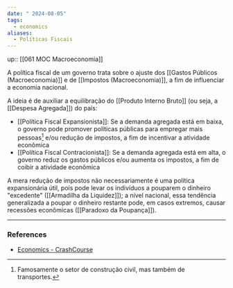 ```yaml
---
date: " 2024-08-05"
tags:
  - economics
aliases:
  - Políticas Fiscais
---
```


up:: [[061 MOC Macroeconomia]]

A política fiscal de um governo trata sobre o ajuste dos [[Gastos Públicos (Macroeconomia)]] e de [[Impostos (Macroeconomia)]], a fim de influenciar a economia nacional.

A ideia é de auxiliar a equilibração do [[Produto Interno Bruto]] (ou seja, a [[Despesa Agregada]]) do país: 
- [[Política Fiscal Expansionista]]: Se a demanda agregada está em baixa, o governo pode promover políticas públicas para empregar mais pessoas[^1] e/ou redução de impostos, a fim de incentivar a atividade econômica
- [[Política Fiscal Contracionista]]: Se a demanda agregada está em alta, o governo reduz os gastos públicos e/ou aumenta os impostos, a fim de coibir a atividade econômica

A mera redução de impostos não necessariamente é uma política expansionária útil, pois pode levar os indivíduos a pouparem o dinheiro "excedente" ([[Armadilha da Liquidez]]); a nível nacional, essa tendência generalizada a poupar o dinheiro restante pode, em casos extremos, causar recessões econômicas ([[Paradoxo da Poupança]]).

---
### References
- [Economics - CrashCourse](https://www.youtube.com/playlist?list=PL8dPuuaLjXtPNZwz5_o_5uirJ8gQXnhEO)

[^1]: Famosamente o setor de construção civil, mas também de transportes.